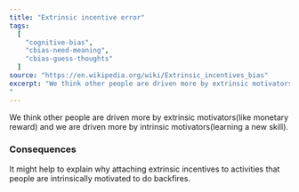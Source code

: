 ```yaml
---
title: "Extrinsic incentive error"
tags:
  [
    "cognitive-bias",
    "cbias-need-meaning",
    "cbias-guess-thoughts"
  ]
source: "https://en.wikipedia.org/wiki/Extrinsic_incentives_bias"
excerpt: "We think other people are driven more by extrinsic motivators(like monetary reward) and we are driven more by intrinsic motivators(learning a new skill).
"
---
```


We think other people are driven more by extrinsic motivators(like monetary reward) and we are driven more by intrinsic motivators(learning a new skill).


### Consequences

It might help to explain why attaching extrinsic incentives to activities that people are intrinsically motivated to do backfires.

